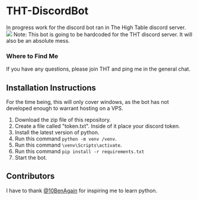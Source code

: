 # THT-DiscordBot 
In progress work for the discord bot ran in The High Table discord server. 
[<img src="https://canary.discordapp.com/api/guilds/807830259990659082/widget.png?style=banner2">](https://discord.gg/V9yYzugtmr)
Note: This bot is going to be hardcoded for the THT discord server. It will also be an absolute mess.
### Where to Find Me
If you have any questions, please join THT and ping me in the general chat.
## Installation Instructions
For the time being, this will only cover windows, as the bot has not developed enough to warrant hosting on a VPS.

1. Download the zip file of this repository.
2. Create a file called "token.txt". Inside of it place your discord token.
3. Install the latest version of python.
4. Run this command `python -m venv /venv`.
5. Run this command `\venv\Scripts\activate`.
6. Run this command `pip install -r requirements.txt`
7. Start the bot.

## Contributors
I have to thank [@10BenAgain](https://github.com/10BenAgain) for inspiring me to learn python.
